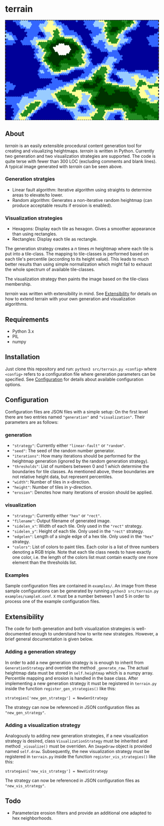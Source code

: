 # terrain

![Sample image](https://raw.githubusercontent.com/christianpohlmann/terrain/master/examples/sample1.png)

## About
_terrain_ is an easily extensible procedural content generation tool for creating and visualizing heightmaps. _terrain_ is written in Python.
Currently two generation and two visualization strategies are supported. The code is quite terse with fewer than 300 LOC (excluding comments and blank lines).
A typical image generated with _terrain_ can be seen above.

### Generation stratgies
* Linear fault algorithm: Iterative algorithm using straights to determine areas to elevate/to lower.
* Random algorithm: Generates a non-iterative random heightmap (can produce acceptable results if erosion is enabled).

### Visualization strategies
* Hexagons: Display each tile as hexagon. Gives a smoother appearance than using rectangles.
* Rectangles: Display each tile as rectangle.

The generation strategy creates a _n_ times _m_ heightmap where each tile is put into a tile-class.
The mapping to tile-classes is performed based on each tile's percentile (according to its height value).
This leads to much better results than using simple normalization which might fail to exhaust the whole spectrum of available tile-classes.

The visualization strategy then paints the image based on the tile-class membership.

_terrain_ was written with extensibility in mind. See [Extensibility](#extensibility) for details on how to extend terrain with your own generation and visualization algorithms.

## Requirements
* Python 3.x
* PIL
* numpy

## Installation
Just clone this repository and run: `python3 src/terrain.py <config>`
where `<config>` refers to a configuration file where generation parameters can be specified. See [Configuration](#configuration) for details
about available configuration options.

## Configuration
Configuration files are JSON files with a simple setup: On the first level there are two entries named `"generation"` and `"visualization"`. Their parameters are as follows:
### generation
* `"strategy"`: Currently either `"linear-fault"` or `"random"`.
* `"seed"`: The seed of the random number generator.
* `"iterations"`: How many iterations should be performed for the heightmap generation (ignored by the random generation strategy).
* `"thresholds"`: List of numbers between 0 and 1 which determine the boundaries for tile classes.
As mentioned above, these boundaries are not relative height data, but represent percentiles.
* `"width"`: Number of tiles in x-direction.
* `"height"`: Number of tiles in  y-direction.
* `"erosion"`: Denotes how many iterations of erosion should be applied.

### visualization
* `"strategy"`: Currently either `"hex"` or `"rect"`.
* `"filename"`: Output filename of generated image.
* `"sidelen_x"`: Width of each tile. Only used in the `"rect"` strategy.
* `"sidelen_y"`: Height of each tile. Only used in the `"rect"` strategy.
* `"edgelen"`: Length of a single edge of a hex tile. Only used in the `"hex"` strategy.
* `"colors"`: List of colors to paint tiles. Each color is a list of three numbers denoting a RGB triple. Note that each tile class needs to have exactly one color,
i.e. the length of the colors list must contain exactly one more element than the thresholds list.

### Examples
Sample configuration files are contained in `examples/`. An image from these sample configurations can
be generated by running `python3 src/terrain.py examples/sampleX.conf`. `X` must be a number between 1 and 5 in order to process one of the example configuration files.


## Extensibility
The code for both generation and both visualization strategies is well-documented enough to understand how to write new strategies. However, a brief
general documentation is given below.

### Adding a generation strategy
In order to add a new generation strategy is is enough to inherit from `GenerationStrategy` and override the method `_generate_raw`.
The actual heightmap data must be stored in `self.heightmap` which is a numpy array. Percentile mapping and erosion is handled in
the base class. After implementing a new generation strategy it must be registered in `terrain.py` inside the function `register_gen_strategies()` like this:

```
strategies['new_gen_strategy'] = NewGenStrategy
```

The strategy can now be referenced in JSON configuration files as `"new_gen_strategy"`.

### Adding a visualization strategy
Analogously to adding new generation strategies, if a new visualization strategy is desired, class `VisualizationStrategy`
must be inherited and method `_visualize()` must be overriden. An `ImageDraw` object is provided named `self.draw`.
Subsequently, the new visualization strategy must be registered in `terrain.py` inside the function `register_vis_strategies()` like this:

```
strategies['new_vis_strategy'] = NewVisStrategy
```

The strategy can now be referenced in JSON configuration files as `"new_vis_strategy"`.

## Todo
* Parameterize erosion filters and provide an additional one adapted to hex neighborhoods.
